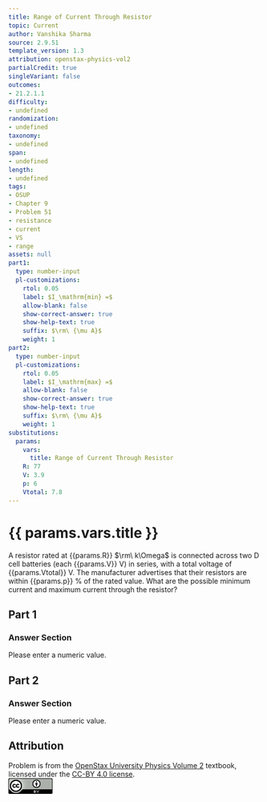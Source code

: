 ```yaml
---
title: Range of Current Through Resistor
topic: Current
author: Vanshika Sharma
source: 2.9.51
template_version: 1.3
attribution: openstax-physics-vol2
partialCredit: true
singleVariant: false
outcomes:
- 21.2.1.1
difficulty:
- undefined
randomization:
- undefined
taxonomy:
- undefined
span:
- undefined
length:
- undefined
tags:
- OSUP
- Chapter 9
- Problem 51
- resistance
- current
- VS
- range
assets: null
part1:
  type: number-input
  pl-customizations:
    rtol: 0.05
    label: $I_\mathrm{min} =$
    allow-blank: false
    show-correct-answer: true
    show-help-text: true
    suffix: $\rm\ {\mu A}$
    weight: 1
part2:
  type: number-input
  pl-customizations:
    rtol: 0.05
    label: $I_\mathrm{max} =$
    allow-blank: false
    show-correct-answer: true
    show-help-text: true
    suffix: $\rm\ {\mu A}$
    weight: 1
substitutions:
  params:
    vars:
      title: Range of Current Through Resistor
    R: 77
    V: 3.9
    p: 6
    Vtotal: 7.8
---
```

# {{ params.vars.title }}
A resistor rated at {{params.R}} $\rm\ k\Omega$ is connected across two D cell batteries (each {{params.V}} $\textrm{ V}$) in series, with a total voltage of {{params.Vtotal}} $\textrm{ V}$.
The manufacturer advertises that their resistors are within {{params.p}} $\%$ of the rated value.
What are the possible minimum current and maximum current through the resistor?

## Part 1

### Answer Section

Please enter a numeric value.

## Part 2

### Answer Section

Please enter a numeric value.

## Attribution

Problem is from the [OpenStax University Physics Volume 2](https://openstax.org/details/books/university-physics-volume-2) textbook, licensed under the [CC-BY 4.0 license](https://creativecommons.org/licenses/by/4.0/).<br>![Image representing the Creative Commons 4.0 BY license.](https://raw.githubusercontent.com/firasm/bits/master/by.png)